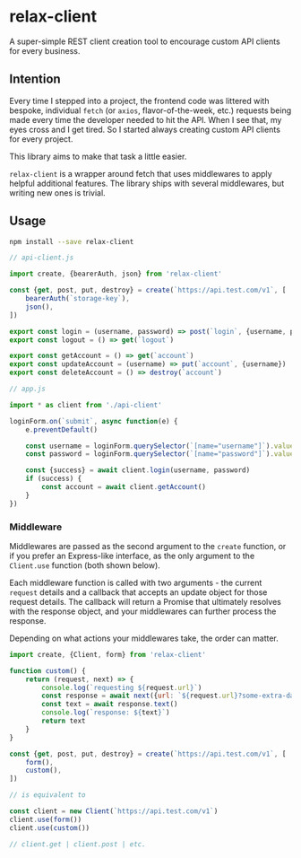relax-client
============

A super-simple REST client creation tool to encourage custom API clients for every business.

## Intention

Every time I stepped into a project, the frontend code was littered with bespoke, individual
`fetch` (or `axios`, flavor-of-the-week, etc.) requests being made every time the developer
needed to hit the API. When I see that, my eyes cross and I get tired. So I started always
creating custom API clients for every project.

This library aims to make that task a little easier.

`relax-client` is a wrapper around fetch that uses middlewares to apply helpful additional
features. The library ships with several middlewares, but writing new ones is trivial.

## Usage

```bash
npm install --save relax-client
```

```js
// api-client.js

import create, {bearerAuth, json} from 'relax-client'

const {get, post, put, destroy} = create(`https://api.test.com/v1`, [
	bearerAuth(`storage-key`),
	json(),
])

export const login = (username, password) => post(`login`, {username, password})
export const logout = () => get(`logout`)

export const getAccount = () => get(`account`)
export const updateAccount = (username) => put(`account`, {username})
export const deleteAccount = () => destroy(`account`)

// app.js

import * as client from './api-client'

loginForm.on(`submit`, async function(e) {
	e.preventDefault()

	const username = loginForm.querySelector(`[name="username"]`).value
	const password = loginForm.querySelector(`[name="password"]`).value

	const {success} = await client.login(username, password)
	if (success) {
		const account = await client.getAccount()
	}
})
```

### Middleware

Middlewares are passed as the second argument to the `create` function, or if you prefer an Express-like
interface, as the only argument to the `Client.use` function (both shown below).

Each middleware function is called with two arguments - the current `request` details and a callback that
accepts an update object for those request details. The callback will return a Promise that ultimately
resolves with the response object, and your middlewares can further process the response.

Depending on what actions your middlewares take, the order can matter.

```js
import create, {Client, form} from 'relax-client'

function custom() {
	return (request, next) => {
		console.log(`requesting ${request.url}`)
		const response = await next({url: `${request.url}?some-extra-data`})
		const text = await response.text()
		console.log(`response: ${text}`)
		return text
	}
}

const {get, post, put, destroy} = create(`https://api.test.com/v1`, [
	form(),
	custom(),
])

// is equivalent to

const client = new Client(`https://api.test.com/v1`)
client.use(form())
client.use(custom())

// client.get | client.post | etc.
```